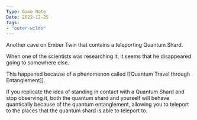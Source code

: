 ```yaml
---
Type: Game Note
Date: 2022-12-25
Tags:
- "outer-wilds"
---
```

Another cave on Ember Twin that contains a teleporting Quantum Shard.

When one of the scientists was researching it, it seems that he disappeared going to somewhere else.

This happened because of a phenomenon called [[Quantum Travel through Entanglement]].

If you replicate the idea of standing in contact with a Quantum Shard and stop observing it, both the quantum shard and yourself will behave quantically because of the quantum entanglement, allowing you to teleport to the places that the quantum shard is able to teleport to.